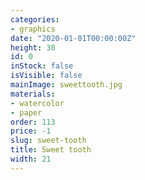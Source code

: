 ```yaml
---
categories:
- graphics
date: "2020-01-01T00:00:00Z"
height: 30
id: 0
inStock: false
isVisible: false
mainImage: sweettooth.jpg
materials:
- watercolor
- paper
order: 113
price: -1
slug: sweet-tooth
title: Sweet tooth
width: 21
---
```


